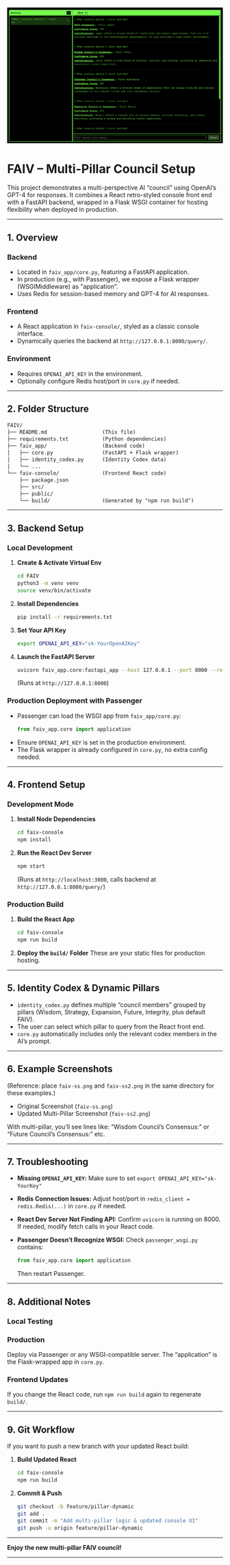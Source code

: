 ![FAIV Screenshot](faiv-ss2.png)

# FAIV – Multi-Pillar Council Setup

This project demonstrates a multi-perspective AI “council” using OpenAI’s GPT-4 for responses. It combines a React retro-styled console front end with a FastAPI backend, wrapped in a Flask WSGI container for hosting flexibility when deployed in production.

---

## 1. Overview

### Backend
- Located in `faiv_app/core.py`, featuring a FastAPI application.
- In production (e.g., with Passenger), we expose a Flask wrapper (WSGIMiddleware) as "application".
- Uses Redis for session-based memory and GPT-4 for AI responses.

### Frontend
- A React application in `faiv-console/`, styled as a classic console interface.
- Dynamically queries the backend at `http://127.0.0.1:8000/query/`.

### Environment
- Requires `OPENAI_API_KEY` in the environment.
- Optionally configure Redis host/port in `core.py` if needed.

---

## 2. Folder Structure

```
FAIV/
├── README.md                  (This file)
├── requirements.txt           (Python dependencies)
├── faiv_app/                  (Backend code)
│   ├── core.py                (FastAPI + Flask wrapper)
│   ├── identity_codex.py      (Identity Codex data)
│   └── ...
└── faiv-console/              (Frontend React code)
    ├── package.json
    ├── src/
    ├── public/
    └── build/                 (Generated by "npm run build")
```

---

## 3. Backend Setup

### Local Development

1. **Create & Activate Virtual Env**
   ```sh
   cd FAIV
   python3 -m venv venv
   source venv/bin/activate
   ```

2. **Install Dependencies**
   ```sh
   pip install -r requirements.txt
   ```

3. **Set Your API Key**
   ```sh
   export OPENAI_API_KEY="sk-YourOpenAIKey"
   ```

4. **Launch the FastAPI Server**
   ```sh
   uvicorn faiv_app.core:fastapi_app --host 127.0.0.1 --port 8000 --reload
   ```
   (Runs at `http://127.0.0.1:8000`)

### Production Deployment with Passenger

- Passenger can load the WSGI app from `faiv_app/core.py`:
  ```python
  from faiv_app.core import application
  ```
- Ensure `OPENAI_API_KEY` is set in the production environment.
- The Flask wrapper is already configured in `core.py`, no extra config needed.

---

## 4. Frontend Setup

### Development Mode

1. **Install Node Dependencies**
   ```sh
   cd faiv-console
   npm install
   ```

2. **Run the React Dev Server**
   ```sh
   npm start
   ```
   (Runs at `http://localhost:3000`, calls backend at `http://127.0.0.1:8000/query/`)

### Production Build

1. **Build the React App**
   ```sh
   cd faiv-console
   npm run build
   ```

2. **Deploy the `build/` Folder**
   These are your static files for production hosting.

---

## 5. Identity Codex & Dynamic Pillars

- `identity_codex.py` defines multiple “council members” grouped by pillars (Wisdom, Strategy, Expansion, Future, Integrity, plus default FAIV).
- The user can select which pillar to query from the React front end.
- `core.py` automatically includes only the relevant codex members in the AI’s prompt.

---

## 6. Example Screenshots

(Reference: place `faiv-ss.png` and `faiv-ss2.png` in the same directory for these examples.)

- Original Screenshot (`faiv-ss.png`)
- Updated Multi-Pillar Screenshot (`faiv-ss2.png`)

With multi-pillar, you’ll see lines like:
“Wisdom Council’s Consensus:” or “Future Council’s Consensus:” etc.

---

## 7. Troubleshooting

- **Missing `OPENAI_API_KEY`:**
  Make sure to set `export OPENAI_API_KEY="sk-YourKey"`

- **Redis Connection Issues:**
  Adjust host/port in `redis_client = redis.Redis(...)` in `core.py` if needed.

- **React Dev Server Not Finding API:**
  Confirm `uvicorn` is running on 8000. If needed, modify fetch calls in your React code.

- **Passenger Doesn’t Recognize WSGI:**
  Check `passenger_wsgi.py` contains:
  ```python
  from faiv_app.core import application
  ```
  Then restart Passenger.

---

## 8. Additional Notes

### Local Testing

### Production
Deploy via Passenger or any WSGI-compatible server. The “application” is the Flask-wrapped app in `core.py`.

### Frontend Updates
If you change the React code, run `npm run build` again to regenerate `build/`.

---

## 9. Git Workflow

If you want to push a new branch with your updated React build:

1. **Build Updated React**
   ```sh
   cd faiv-console
   npm run build
   ```

2. **Commit & Push**
   ```sh
   git checkout -b feature/pillar-dynamic
   git add .
   git commit -m "Add multi-pillar logic & updated console UI"
   git push -u origin feature/pillar-dynamic
   ```

---

**Enjoy the new multi-pillar FAIV council!**

---

